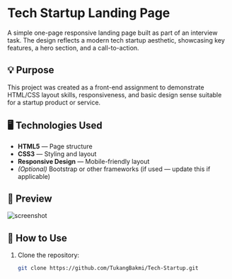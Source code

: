 # Tech Startup Landing Page

A simple one-page responsive landing page built as part of an interview task. The design reflects a modern tech startup aesthetic, showcasing key features, a hero section, and a call-to-action.

## 💡 Purpose

This project was created as a front-end assignment to demonstrate HTML/CSS layout skills, responsiveness, and basic design sense suitable for a startup product or service.

## 🖥️ Technologies Used

- **HTML5** — Page structure  
- **CSS3** — Styling and layout  
- **Responsive Design** — Mobile-friendly layout  
- *(Optional)* Bootstrap or other frameworks (if used — update this if applicable)

## 📸 Preview

![screenshot](https://github.com/user-attachments/assets/765decf2-e8f2-4557-a6f3-253f6c5b635a)

## 🚀 How to Use

1. Clone the repository:
   ```bash
   git clone https://github.com/TukangBakmi/Tech-Startup.git
